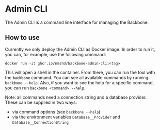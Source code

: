 # Admin CLI

The Admin CLI is a command line interface for managing the Backbone.

## How to use

Currently we only deploy the Admin CLI as Docker image. In order to run it, you can, for example, use the following command:

```
docker run -it ghcr.io/nmshd/backbone-admin-cli:<tag>
```

This will open a shell in the container. From there, you can run the tool with the `backbone` command. You can see all available commands by running `backbone --help`. Also, if you want to see the help for a specific command, you can run `backbone <command> --help`.

Note: all commands need a connection string and a database provider. These can be supplied in two ways:

-   via command options (see `backbone --help`)
-   via the environment variables `Database__Provider` and `Database__ConnectionString`
